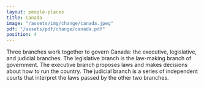 ```yaml
---
layout: people-places
title: Canada
image: "/assets/img/change/canada.jpeg"
pdf: "/assets/pdf/change/canada.pdf"
position: 4
---
```

Three branches work together to govern Canada: the executive, legislative, and judicial branches. The legislative branch is the law-making branch of government. The executive branch proposes laws and makes decisions about how to run the country. The judicial branch is a series of independent courts that interpret the laws passed by the other two branches.